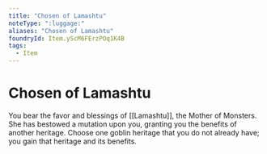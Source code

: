 ```yaml
---
title: "Chosen of Lamashtu"
noteType: ":luggage:"
aliases: "Chosen of Lamashtu"
foundryId: Item.yScM6FErzPOq1K4B
tags:
  - Item
---
```


# Chosen of Lamashtu

You bear the favor and blessings of [[Lamashtu]], the Mother of Monsters. She has bestowed a mutation upon you, granting you the benefits of another heritage. Choose one goblin heritage that you do not already have; you gain that heritage and its benefits.
